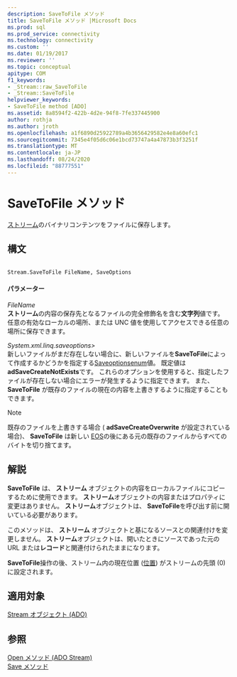 ```yaml
---
description: SaveToFile メソッド
title: SaveToFile メソッド |Microsoft Docs
ms.prod: sql
ms.prod_service: connectivity
ms.technology: connectivity
ms.custom: ''
ms.date: 01/19/2017
ms.reviewer: ''
ms.topic: conceptual
apitype: COM
f1_keywords:
- _Stream::raw_SaveToFile
- _Stream::SaveToFile
helpviewer_keywords:
- SaveToFile method [ADO]
ms.assetid: 8a8594f2-422b-4d2e-94f8-7fe337445900
author: rothja
ms.author: jroth
ms.openlocfilehash: a1f6890d25922789a4b3656429582e4e8a60efc1
ms.sourcegitcommit: 7345e4f05d6c06e1bcd73747a4a47873b3f3251f
ms.translationtype: MT
ms.contentlocale: ja-JP
ms.lasthandoff: 08/24/2020
ms.locfileid: "88777551"
---
```

# <a name="savetofile-method"></a>SaveToFile メソッド
[ストリーム](./stream-object-ado.md)のバイナリコンテンツをファイルに保存します。  
  
## <a name="syntax"></a>構文  
  
```  
  
Stream.SaveToFile FileName, SaveOptions  
```  
  
#### <a name="parameters"></a>パラメーター  
 *FileName*  
 **ストリーム**の内容の保存先となるファイルの完全修飾名を含む**文字列**値です。 任意の有効なローカルの場所、または UNC 値を使用してアクセスできる任意の場所に保存できます。  
  
 *System.xml.linq.saveoptions>*  
 新しいファイルがまだ存在しない場合に、新しいファイルを**SaveToFile**によって作成するかどうかを指定する[Saveoptionsenum](./saveoptionsenum.md)値。 既定値は **adSaveCreateNotExists**です。 これらのオプションを使用すると、指定したファイルが存在しない場合にエラーが発生するように指定できます。 また、 **SaveToFile** が既存のファイルの現在の内容を上書きするように指定することもできます。  
  
> [!NOTE]
>  既存のファイルを上書きする場合 ( **adSaveCreateOverwrite** が設定されている場合)、 **SaveToFile** は新しい [EOS](./eos-property.md)の後にある元の既存のファイルからすべてのバイトを切り捨てます。  
  
## <a name="remarks"></a>解説  
 **SaveToFile** は、 **ストリーム** オブジェクトの内容をローカルファイルにコピーするために使用できます。 **ストリーム**オブジェクトの内容またはプロパティに変更はありません。 **ストリーム**オブジェクトは、 **SaveToFile**を呼び出す前に開いている必要があります。  
  
 このメソッドは、 **ストリーム** オブジェクトと基になるソースとの関連付けを変更しません。 **ストリーム**オブジェクトは、開いたときにソースであった元の URL または**レコード**と関連付けられたままになります。  
  
 **SaveToFile**操作の後、ストリーム内の現在位置 ([位置](./position-property-ado.md)) がストリームの先頭 (0) に設定されます。  
  
## <a name="applies-to"></a>適用対象  
 [Stream オブジェクト (ADO)](./stream-object-ado.md)  
  
## <a name="see-also"></a>参照  
 [Open メソッド (ADO Stream)](./open-method-ado-stream.md)   
 [Save メソッド](./save-method.md)